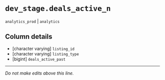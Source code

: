# `dev_stage.deals_active_n`
`analytics_prod` | `analytics`

## Column details
* [character varying] `listing_id`
* [character varying] `listing_type`
* [bigint]    `deals_active_past`

-------------------------------------------------------------------------------
*Do not make edits above this line.*
